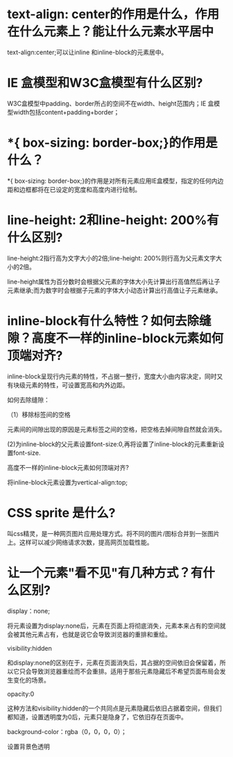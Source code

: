 # text-align: center的作用是什么，作用在什么元素上？能让什么元素水平居中

text-align:center;可以让inline 和inline-block的元素居中。


# IE 盒模型和W3C盒模型有什么区别?

W3C盒模型中padding、border所占的空间不在width、height范围内；IE 盒模型width包括content+padding+border；

# *{ box-sizing: border-box;}的作用是什么？

*{ box-sizing: border-box;}的作用是对所有元素应用IE盒模型，指定的任何内边距和边框都将在已设定的宽度和高度内进行绘制。

# line-height: 2和line-height: 200%有什么区别?

line-height:2指行高为文字大小的2倍;line-height: 200%则行高为父元素文字大小的2倍。

line-height属性为百分数时会根据父元素的字体大小先计算出行高值然后再让子元素继承;而为数字时会根据子元素的字体大小动态计算出行高值让子元素继承。

# inline-block有什么特性？如何去除缝隙？高度不一样的inline-block元素如何顶端对齐?

inline-block呈现行内元素的特性，不占据一整行，宽度大小由内容决定，同时又有块级元素的特性，可设置宽高和内外边距。

如何去除缝隙：

（1）移除标签间的空格

元素间的间隙出现的原因是元素标签之间的空格，把空格去掉间隙自然就会消失。

(2)为inline-block的父元素设置font-size:0,再将设置了inline-block的元素重新设置font-size.

高度不一样的inline-block元素如何顶端对齐?

将inline-block元素设置为vertical-align:top;

# CSS sprite 是什么?

叫css精灵，是一种网页图片应用处理方式。将不同的图片/图标合并到一张图片上。这样可以减少网络请求次数，提高网页加载性能。

# 让一个元素"看不见"有几种方式？有什么区别?

display：none;

将元素设置为display:none后，元素在页面上将彻底消失，元素本来占有的空间就会被其他元素占有，也就是说它会导致浏览器的重排和重绘。

visibility:hidden

和display:none的区别在于，元素在页面消失后，其占据的空间依旧会保留着，所以它只会导致浏览器重绘而不会重排。适用于那些元素隐藏后不希望页面布局会发生变化的场景。

opacity:0

这种方法和visibility:hidden的一个共同点是元素隐藏后依旧占据着空间，但我们都知道，设置透明度为0后，元素只是隐身了，它依旧存在页面中。

background-color：rgba（0，0，0，0）；

设置背景色透明
